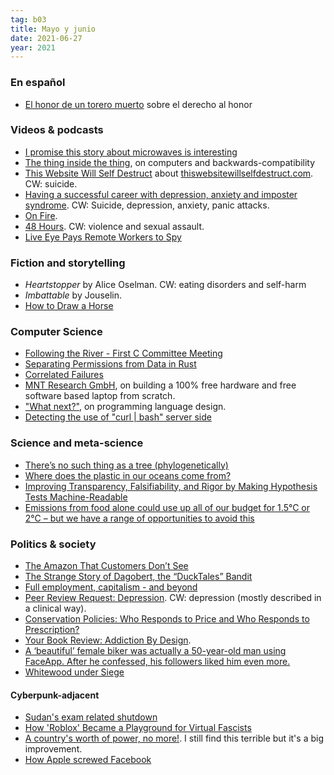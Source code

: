 ```yaml
---
tag: b03
title: Mayo y junio
date: 2021-06-27
year: 2021
---
```


### En español

- [El honor de un torero muerto](https://asihablociceron.blogspot.com/2021/05/el-honor-de-un-torero-muerto.html) sobre el derecho al honor


### Videos & podcasts

- [I promise this story about microwaves is interesting](https://www.youtube.com/watch?v=2tdiKTSdE9Y)
- [The thing inside the thing](https://www.youtube.com/watch?v=YHIiVsFybLA), on computers and backwards-compatibility
- [This Website Will Self Destruct](https://gimletmedia.com/shows/reply-all/xjh56nj) about [thiswebsitewillselfdestruct.com](https://www.thiswebsitewillselfdestruct.com/). CW: suicide.
- [Having a successful career with depression, anxiety and imposter syndrome](https://80000hours.org/podcast/episodes/depression-anxiety-imposter-syndrome/). CW: Suicide, depression, anxiety, panic attacks.
- [On Fire](https://thisiscriminal.com/episode-166-on-fire-6-4-2021/).
- [48 Hours](https://thisiscriminal.com/episode-167-48-hours-6-18-21/). CW: violence and sexual assault.
- [Live Eye Pays Remote Workers to Spy](https://podcasts.apple.com/us/podcast/live-eye-pays-remote-workers-to-spy/id1441708044?i=1000526722950)

### Fiction and storytelling

- *Heartstopper* by Alice Oselman. CW: eating disorders and self-harm
- *Imbattable* by Jouselin.
- [How to Draw a Horse](https://www.newyorker.com/humor/daily-shouts/how-to-draw-a-horse)

### Computer Science

- [Following the River - First C Committee Meeting](https://thephd.dev/follow-the-river-wg14-ithaca-2019)
- [Separating Permissions from Data in Rust](http://plv.mpi-sws.org/rustbelt/ghostcell/)
- [Correlated Failures](https://blog.dshr.org/2021/03/correlated-failures.html)
- [MNT Research GmbH](https://mntre.com/), on building a 100% free hardware and free software based laptop from scratch.
- ["What next?"](https://graydon2.dreamwidth.org/253769.html), on programming language design.
- [Detecting the use of "curl \| bash" server side](https://www.idontplaydarts.com/2016/04/detecting-curl-pipe-bash-server-side/)

### Science and meta-science

- [There’s no such thing as a tree (phylogenetically)](https://eukaryotewritesblog.com/2021/05/02/theres-no-such-thing-as-a-tree/)
- [Where does the plastic in our oceans come from?](https://ourworldindata.org/ocean-plastics)
- [Improving Transparency, Falsifiability, and Rigor by Making Hypothesis Tests Machine-Readable](https://journals.sagepub.com/doi/10.1177/2515245920970949)
- [Emissions from food alone could use up all of our budget for 1.5°C or 2°C – but we have a range of opportunities to avoid this](https://ourworldindata.org/food-emissions-carbon-budget)

### Politics & society

- [The Amazon That Customers Don’t See](https://www.nytimes.com/interactive/2021/06/15/us/amazon-workers.html)
- [The Strange Story of Dagobert, the “DuckTales” Bandit](https://www.newyorker.com/news/dispatch/the-strange-story-of-dagobert-the-ducktales-bandit)
- [Full employment, capitalism - and beyond](https://stumblingandmumbling.typepad.com/stumbling_and_mumbling/2021/06/full-employment-capitalism-and-beyond.html)
- [Peer Review Request: Depression](https://astralcodexten.substack.com/p/peer-review-request-depression). CW: depression (mostly described in a clinical way).
- [Conservation Policies: Who Responds to Price and Who Responds to Prescription?](https://www.nber.org/papers/w20466)
- [Your Book Review: Addiction By Design](https://astralcodexten.substack.com/p/your-book-review-addiction-by-design).
- [A ‘beautiful’ female biker was actually a 50-year-old man using FaceApp. After he confessed, his followers liked him even more.](https://www.washingtonpost.com/technology/2021/05/11/japan-biker-faceapp-soya-azusagakuyuki)
- [Whitewood under Siege](https://www.cabinetmagazine.org/issues/52/hodes.php)

#### Cyberpunk-adjacent

- [Sudan's exam related shutdown](https://blog.cloudflare.com/sudans-exam-related-internet-shutdowns/)
- [How 'Roblox' Became a Playground for Virtual Fascists](https://www.wired.com/story/roblox-online-games-irl-fascism-roman-empire)
- [A country's worth of power, no more!](https://blog.ethereum.org/2021/05/18/country-power-no-more/). I still find this terrible but it's a big improvement.
- [How Apple screwed Facebook](https://www.wired.co.uk/article/apple-ios14-facebook)
